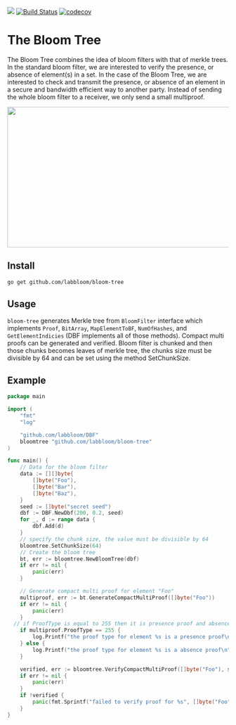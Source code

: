 [![](https://img.shields.io/badge/made%20by-Bloom%20Lab-blue.svg?style=flat-square)](https://bloomlab.io)
[![Build Status](https://travis-ci.com/labbloom/bloom-tree.svg?token=KzkBQ6duyh2GgqS9Be5J&branch=master)](https://travis-ci.com/labbloom/bloom-tree)
[![codecov](https://codecov.io/gh/labbloom/bloom-tree/branch/master/graph/badge.svg?token=xLnQTvQe2W)](https://codecov.io/gh/labbloom/bloom-tree)

# The Bloom Tree
The Bloom Tree combines the idea of bloom filters with that of merkle trees. 
In the standard bloom filter, we are interested to verify the presence, or absence of element(s) in a set. 
In the case of the  Bloom Tree, we are interested to check and transmit the presence, or absence of an element in a secure and bandwidth efficient way to another party. 
Instead of sending the whole bloom filter to a receiver, we only send a small multiproof.

<img src="https://github.com/labbloom/bloom-tree/blob/master/img/bloom_tree.png" class="center" width="700" height="320">

## Install
```sh
go get github.com/labbloom/bloom-tree
```

## Usage
`bloom-tree` generates Merkle tree from `BloomFilter` interface which implements `Proof`, `BitArray`, `MapElementToBF`, `NumOfHashes`, and `GetElementIndicies` (DBF implements all of those methods). Compact multi proofs can be generated and verified. Bloom filter is chunked and then those chunks becomes leaves of merkle tree, the chunks size must be divisible by 64 and can be set using the method SetChunkSize.

## Example

```go
package main

import (
	"fmt"
	"log"

	"github.com/labbloom/DBF"
	bloomtree "github.com/labbloom/bloom-tree"
)

func main() {
	// Data for the bloom filter
	data := [][]byte{
		[]byte("Foo"),
		[]byte("Bar"),
		[]byte("Baz"),
	}
	seed := []byte("secret seed")
	dbf := DBF.NewDbf(200, 0.2, seed)
	for _, d := range data {
		dbf.Add(d)
	}
	// specify the chunk size, the value must be divisible by 64
	bloomtree.SetChunkSize(64)
	// Create the bloom tree
	bt, err := bloomtree.NewBloomTree(dbf)
	if err != nil {
		panic(err)
	}

	// Generate compact multi proof for element "Foo"
	multiproof, err := bt.GenerateCompactMultiProof([]byte("Foo"))
	if err != nil {
		panic(err)
	}
  // if ProofType is equal to 255 then it is presence proof and absence proof otherwise
	if multiproof.ProofType == 255 {
		log.Printf("the proof type for element %s is a presence proof\n", []byte("Foo"))
	} else {
		log.Printf("the proof type for element %s is a absence proof\n", []byte("Foo"))
	}

	verified, err := bloomtree.VerifyCompactMultiProof([]byte("Foo"), seed, multiproof, bt.Root(), bt.GetBloomFilter())
	if err != nil {
		panic(err)
	}
	if !verified {
		panic(fmt.Sprintf("failed to verify proof for %s", []byte("Foo")))
	}
}

```
